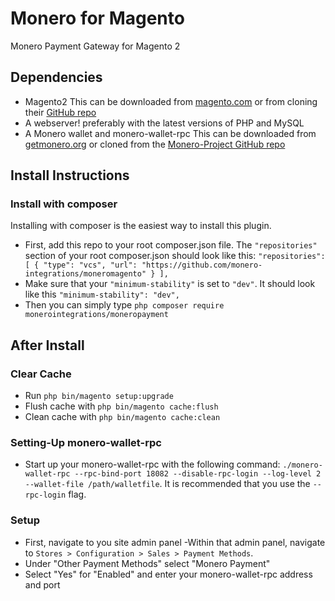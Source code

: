 # Monero for Magento
Monero Payment Gateway for Magento 2

## Dependencies
- Magento2 This can be downloaded from [magento.com](https://magento.com/) or from cloning their [GitHub repo](https://github.com/magento/magento2)
- A webserver! preferably with the latest versions of PHP and MySQL
- A Monero wallet and monero-wallet-rpc This can be downloaded from [getmonero.org](https://getmonero.org/downloads/) or cloned from the [Monero-Project GitHub repo](https://github.com/monero-project/monero)

## Install Instructions
### Install with composer
Installing with composer is the easiest way to install this plugin.
- First, add this repo to your root composer.json file. The `"repositories"` section of your root composer.json should look like this:
`"repositories": [
        {
            "type": "vcs",
            "url": "https://github.com/monero-integrations/moneromagento"
        }
    ],`
- Make sure that your `"minimum-stability"` is set to `"dev"`. It should look like this `"minimum-stability": "dev",`
- Then you can simply type `php composer require monerointegrations/moneropayment`

## After Install
### Clear Cache
- Run `php bin/magento setup:upgrade`
- Flush cache with `php bin/magento cache:flush`
- Clean cache with `php bin/magento cache:clean`

### Setting-Up monero-wallet-rpc
- Start up your monero-wallet-rpc with the following command: `./monero-wallet-rpc --rpc-bind-port 18082 --disable-rpc-login --log-level 2 --wallet-file /path/walletfile`. It is recommended that you use the `--rpc-login` flag.

### Setup
- First, navigate to you site admin panel
-Within that admin panel, navigate to `Stores > Configuration > Sales > Payment Methods`.
- Under "Other Payment Methods" select "Monero Payment"
- Select "Yes" for "Enabled" and enter your monero-wallet-rpc address and port
